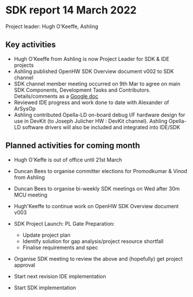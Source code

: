 # SDK report 14 March 2022

Project leader: Hugh O'Keeffe, Ashling

## Key activities

- Hugh O’Keeffe from Ashling is now Project Leader for SDK & IDE projects
- Ashling published OpenHW SDK Overview document v002 to SDK channel
- SDK channel member meeting occurred on 9th Mar to agree on main SDK Components, Development Tasks and Contributors. Details/comments as a [Google doc](https://docs.google.com/document/d/1pdm5ZwH6GKYAabQpQ8HwzvLy4g0O1JPzRHZVA8GHVc4)
- Reviewed IDE progress and work done to date with Alexander of ArSysOp
- Ashling contributed Opella-LD on-board debug I/F hardware design for use in DevKit (to Joseph Julicher HW : DevKit channel). Ashling Opella-LD software drivers will also be included and integrated into IDE/SDK

## Planned activities for coming month

- Hugh O'Keffe is out of office until 21st March
- Duncan Bees to organise committer elections for Promodkumar & Vinod from Ashling
- Duncan Bees to organise bi-weekly SDK meetings on Wed after 30m MCU meeting
- Hugh'Keeffe  to continue work on OpenHW SDK Overview document v003
- SDK Project Launch: PL Gate Preparation:

  - Update project plan
  - Identify solution for gap analysis/project resource shortfall
  - Finalise requirements and spec

- Organise SDK meeting to review the above and (hopefully) get project approval
- Start next revision IDE implementation
- Start SDK implementation
